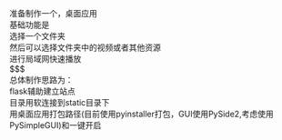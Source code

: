 准备制作一个，桌面应用  
基础功能是  
选择一个文件夹  
然后可以选择文件夹中的视频或者其他资源  
进行局域网快速播放  
$$$  
总体制作思路为：  
flask辅助建立站点  
目录用软连接到static目录下  
用桌面应用打包路径(目前使用pyinstaller打包，GUI使用PySide2,考虑使用PySimpleGUI)和一键开启  
